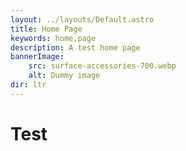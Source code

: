 ```yaml
---
layout: ../layouts/Default.astro
title: Home Page
keywords: home,page
description: A test home page
bannerImage:
    src: surface-accessories-700.webp
    alt: Dummy image
dir: ltr
---
```


# Test